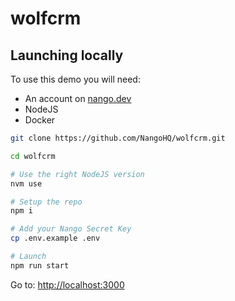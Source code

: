 # wolfcrm

## Launching locally

To use this demo you will need:

- An account on [nango.dev](https://app.nango.dev?source=wolfcrm)
- NodeJS
- Docker

```sh
git clone https://github.com/NangoHQ/wolfcrm.git

cd wolfcrm

# Use the right NodeJS version
nvm use

# Setup the repo
npm i

# Add your Nango Secret Key
cp .env.example .env

# Launch
npm run start
```

Go to: [http://localhost:3000](http://localhost:3000)
